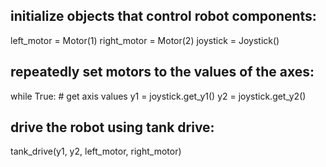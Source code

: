 ## initialize objects that control robot components:
left_motor = Motor(1) right_motor = Motor(2) joystick = Joystick()

## repeatedly set motors to the values of the axes:
while True: # get axis values y1 = joystick.get_y1() y2 = joystick.get_y2()

## drive the robot using tank drive:
tank_drive(y1, y2, left_motor, right_motor)
